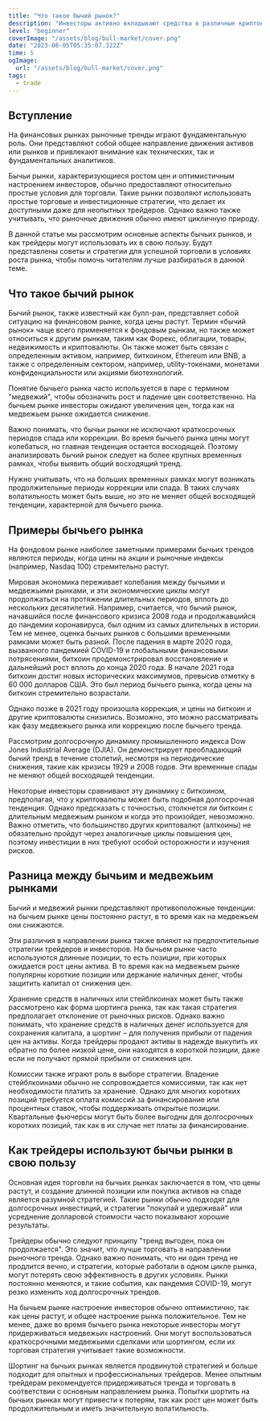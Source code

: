 ```yaml
---
title: "Что такое бычий рынок?"
description: "Инвесторы активно вкладывают средства в различные криптовалюты, и это создает благоприятную атмосферу для дальнейшего роста."
level: "beginner"
coverImage: "/assets/blog/bull-market/cover.png"
date: "2023-08-05T05:35:07.322Z"
time: 5
ogImage:
  url: "/assets/blog/bull-market/cover.png"
tags:
  - trade
---
```


## Вступление

На финансовых рынках рыночные тренды играют фундаментальную роль. Они представляют собой общее направление движения активов или рынков и привлекают внимание как технических, так и фундаментальных аналитиков.

Бычьи рынки, характеризующиеся ростом цен и оптимистичным настроением инвесторов, обычно предоставляют относительно простые условия для торговли. Такие рынки позволяют использовать простые торговые и инвестиционные стратегии, что делает их доступными даже для неопытных трейдеров. Однако важно также учитывать, что рыночные движения обычно имеют цикличную природу.

В данной статье мы рассмотрим основные аспекты бычьих рынков, и как трейдеры могут использовать их в свою пользу. Будут представлены советы и стратегии для успешной торговли в условиях роста рынка, чтобы помочь читателям лучше разбираться в данной теме.

## Что такое бычий рынок
  
Бычий рынок, также известный как булл-ран, представляет собой ситуацию на финансовом рынке, когда цены растут. Термин «бычий рынок» чаще всего применяется к фондовым рынкам, но также может относиться к другим рынкам, таким как Форекс, облигации, товары, недвижимость и криптовалюты. Он также может быть связан с определенным активом, например, биткоином, Ethereum или BNB, а также с определенным сектором, например, utility-токенами, монетами конфиденциальности или акциями биотехнологий.

Понятие бычьего рынка часто используется в паре с термином "медвежий", чтобы обозначить рост и падение цен соответственно. На бычьем рынке инвесторы ожидают увеличения цен, тогда как на медвежьем рынке ожидается снижение.

Важно понимать, что бычьи рынки не исключают краткосрочных периодов спада или коррекции. Во время бычьего рынка цены могут колебаться, но главная тенденция остается восходящей. Поэтому анализировать бычий рынок следует на более крупных временных рамках, чтобы выявить общий восходящий тренд.

Нужно учитывать, что на больших временных рамках могут возникать продолжительные периоды коррекции или спада. В таких случаях волатильность может быть выше, но это не меняет общей восходящей тенденции, характерной для бычьего рынка.

## Примеры бычьего рынка
На фондовом рынке наиболее заметными примерами бычьих трендов являются периоды, когда цены на акции и рыночные индексы (например, Nasdaq 100) стремительно растут.

Мировая экономика переживает колебания между бычьими и медвежьими рынками, и эти экономические циклы могут продолжаться на протяжении длительных периодов, вплоть до нескольких десятилетий. Например, считается, что бычий рынок, начавшийся после финансового кризиса 2008 года и продолжавшийся до пандемии коронавируса, был одним из самых длительных в истории. Тем не менее, оценка бычьих рынков с большими временными рамками может быть разной. После падения в марте 2020 года, вызванного пандемией COVID-19 и глобальными финансовыми потрясениями, биткоин продемонстрировал восстановление и дальнейший рост вплоть до конца 2020 года. В начале 2021 года биткоин достиг новых исторических максимумов, превысив отметку в 60 000 долларов США. Это был период бычьего рынка, когда цены на биткоин стремительно возрастали.

Однако позже в 2021 году произошла коррекция, и цены на биткоин и другие криптовалюты снизились. Возможно, это можно рассматривать как фазу медвежьего рынка или коррекцию после бычьего тренда.

Рассмотрим долгосрочную динамику промышленного индекса Dow Jones Industrial Average (DJIA). Он демонстрирует преобладающий бычий тренд в течение столетий, несмотря на периодические снижения, такие как кризисы 1929 и 2008 годов. Эти временные спады не меняют общей восходящей тенденции.

Некоторые инвесторы сравнивают эту динамику с биткоином, предполагая, что у криптовалюты может быть подобная долгосрочная тенденция. Однако предсказать с точностью, столкнется ли биткоин с длительным медвежьим рынком и когда это произойдет, невозможно. Важно отметить, что большинство других криптовалют (алткоины) не обязательно пройдут через аналогичные циклы повышения цен, поэтому инвестиции в них требуют особой осторожности и изучения рисков.

## Разница между бычьим и медвежьим рынками
Бычий и медвежий рынки представляют противоположные тенденции: на бычьем рынке цены постоянно растут, в то время как на медвежьем они снижаются.

Эти различия в направлении рынка также влияют на предпочтительные стратегии трейдеров и инвесторов. На бычьем рынке часто используются длинные позиции, то есть позиции, при которых ожидается рост цены актива. В то время как на медвежьем рынке популярны короткие позиции или держание наличных денег, чтобы защитить капитал от снижения цен.

Хранение средств в наличных или стейблкоинах может быть также рассмотрено как форма шортинга рынка, так как такая стратегия предполагает отклонение от рыночных рисков. Однако важно понимать, что хранение средств в наличных денег используется для сохранения капитала, а шортинг – для получения прибыли от падения цен на активы. Когда трейдеры продают активы в надежде выкупить их обратно по более низкой цене, они находятся в короткой позиции, даже если не получают прямой прибыли от снижения цен.

Комиссии также играют роль в выборе стратегии. Владение стейблкоинами обычно не сопровождается комиссиями, так как нет необходимости платить за хранение. Однако для многих коротких позиций требуется оплата комиссий за финансирование или процентных ставок, чтобы поддерживать открытые позиции. Квартальные фьючерсы могут быть более выгодны для долгосрочных коротких позиций, так как в их случае нет платы за финансирование.

## Как трейдеры используют бычьи рынки в свою пользу
Основная идея торговли на бычьих рынках заключается в том, что цены растут, и создание длинной позиции или покупка активов на спаде является разумной стратегией. Такие рынки обычно подходят для долгосрочных инвестиций, и стратегии "покупай и удерживай" или усреднение долларовой стоимости часто показывают хорошие результаты.

Трейдеры обычно следуют принципу "тренд выгоден, пока он продолжается". Это значит, что лучше торговать в направлении рыночного тренда. Однако важно понимать, что ни один тренд не продлится вечно, и стратегии, которые работали в одном цикле рынка, могут потерять свою эффективность в других условиях. Рынки постоянно меняются, и такие события, как пандемия COVID-19, могут резко изменить ход долгосрочных трендов.

На бычьем рынке настроение инвесторов обычно оптимистично, так как цены растут, и общее настроение рынка положительное. Тем не менее, даже во время бычьего рынка некоторые инвесторы могут придерживаться медвежьих настроений. Они могут воспользоваться краткосрочными медвежьими сделками или шортингом, если их торговая стратегия учитывает такие возможности.

Шортинг на бычьих рынках является продвинутой стратегией и больше подходит для опытных и профессиональных трейдеров. Менее опытным трейдерам рекомендуется придерживаться тренда и торговать в соответствии с основным направлением рынка. Попытки шортить на бычьих рынках могут привести к потерям, так как рост цен может быть продолжительным и иметь значительную волатильность.

